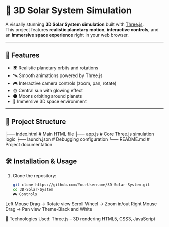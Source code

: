 # 🌌 3D Solar System Simulation

A visually stunning **3D Solar System simulation** built with [Three.js](https://threejs.org/).  
This project features **realistic planetary motion**, **interactive controls**, and an **immersive space experience** right in your web browser.  

---

## 🚀 Features
- 🌍 Realistic planetary orbits and rotations  
- 🛰️ Smooth animations powered by Three.js  
- 🎮 Interactive camera controls (zoom, pan, rotate)  
- 🌞 Central sun with glowing effect  
- 🌑 Moons orbiting around planets  
- 💫 Immersive 3D space environment  

---

## 📂 Project Structure
├── index.html # Main HTML file
├── app.js # Core Three.js simulation logic
├── launch.json # Debugging configuration
└── README.md # Project documentation


## 🛠️ Installation & Usage
1. Clone the repository:
   ```bash
   git clone https://github.com/YourUsername/3D-Solar-System.git
   cd 3D-Solar-System
   🎮 Controls

Left Mouse Drag → Rotate view
Scroll Wheel → Zoom in/out
Right Mouse Drag → Pan view
Theme-Black and White

📌 Technologies Used:
Three.js – 3D rendering
HTML5, CSS3, JavaScript
